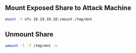 ## Mount Exposed Share to Attack Machine
```bash
mount -t nfs 10.10.10.10:/mount /tmp/mnt
```
## Unmount Share
```bash
umount -l -f /tmp/mnt -n
```